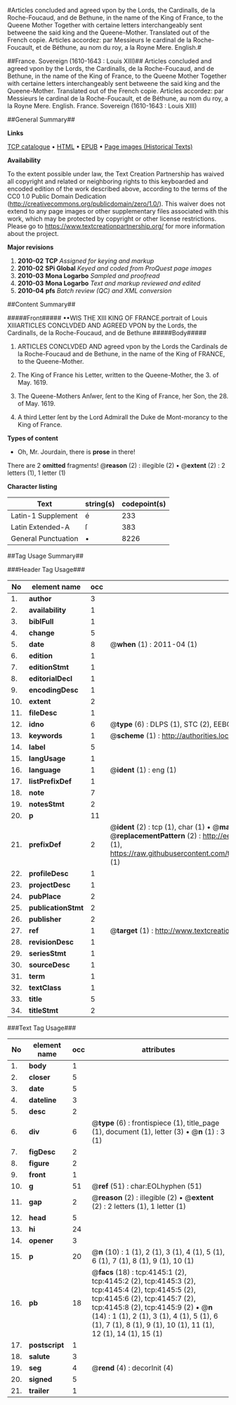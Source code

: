 #Articles concluded and agreed vpon by the Lords, the Cardinalls, de la Roche-Foucaud, and de Bethune, in the name of the King of France, to the Queene Mother Together with certaine letters interchangeably sent betweene the said king and the Queene-Mother. Translated out of the French copie. Articles accordez: par Messieurs le cardinal de la Roche-Foucault, et de Béthune, au nom du roy, a la Royne Mere. English.#

##France. Sovereign (1610-1643 : Louis XIII)##
Articles concluded and agreed vpon by the Lords, the Cardinalls, de la Roche-Foucaud, and de Bethune, in the name of the King of France, to the Queene Mother Together with certaine letters interchangeably sent betweene the said king and the Queene-Mother. Translated out of the French copie.
Articles accordez: par Messieurs le cardinal de la Roche-Foucault, et de Béthune, au nom du roy, a la Royne Mere. English.
France. Sovereign (1610-1643 : Louis XIII)

##General Summary##

**Links**

[TCP catalogue](http://www.ota.ox.ac.uk/tcp/)  • 
[HTML](http://tei.it.ox.ac.uk/tcp/Texts-HTML/free/A06/A06367.html)  • 
[EPUB](http://tei.it.ox.ac.uk/tcp/Texts-EPUB/free/A06/A06367.epub) • 
[Page images (Historical Texts)](https://historicaltexts.jisc.ac.uk/eebo-99839699e)

**Availability**

To the extent possible under law, the Text Creation Partnership has waived all copyright and related or neighboring rights to this keyboarded and encoded edition of the work described above, according to the terms of the CC0 1.0 Public Domain Dedication (http://creativecommons.org/publicdomain/zero/1.0/). This waiver does not extend to any page images or other supplementary files associated with this work, which may be protected by copyright or other license restrictions. Please go to https://www.textcreationpartnership.org/ for more information about the project.

**Major revisions**

1. __2010-02__ __TCP__ *Assigned for keying and markup*
1. __2010-02__ __SPi Global__ *Keyed and coded from ProQuest page images*
1. __2010-03__ __Mona Logarbo__ *Sampled and proofread*
1. __2010-03__ __Mona Logarbo__ *Text and markup reviewed and edited*
1. __2010-04__ __pfs__ *Batch review (QC) and XML conversion*

##Content Summary##

#####Front#####
••WIS THE XIII KING OF FRANCE.portrait of Louis XIIIARTICLES CONCLVDED AND AGREED VPON by the Lords, the Cardinalls, de la Roche-Foucaud, and de Bethune
#####Body#####

1. ARTICLES CONCLVDED AND agreed vpon by the Lords the Cardinals de la Roche-Foucaud and de Bethune, in the name of the King of FRANCE, to the Queene-Mother.

1. The King of France his Letter, written to the Queene-Mother, the 3. of May. 1619.

1. The Queene-Mothers Anſwer, ſent to the King of France, her Son, the 28. of May. 1619.

1. A third Letter ſent by the Lord Admirall the Duke de Mont-morancy to the King of France.

**Types of content**

  * Oh, Mr. Jourdain, there is **prose** in there!

There are 2 **omitted** fragments! 
 @__reason__ (2) : illegible (2)  •  @__extent__ (2) : 2 letters (1), 1 letter (1)

**Character listing**


|Text|string(s)|codepoint(s)|
|---|---|---|
|Latin-1 Supplement|é|233|
|Latin Extended-A|ſ|383|
|General Punctuation|•|8226|

##Tag Usage Summary##

###Header Tag Usage###

|No|element name|occ|attributes|
|---|---|---|---|
|1.|__author__|3||
|2.|__availability__|1||
|3.|__biblFull__|1||
|4.|__change__|5||
|5.|__date__|8| @__when__ (1) : 2011-04 (1)|
|6.|__edition__|1||
|7.|__editionStmt__|1||
|8.|__editorialDecl__|1||
|9.|__encodingDesc__|1||
|10.|__extent__|2||
|11.|__fileDesc__|1||
|12.|__idno__|6| @__type__ (6) : DLPS (1), STC (2), EEBO-CITATION (1), PROQUEST (1), VID (1)|
|13.|__keywords__|1| @__scheme__ (1) : http://authorities.loc.gov/ (1)|
|14.|__label__|5||
|15.|__langUsage__|1||
|16.|__language__|1| @__ident__ (1) : eng (1)|
|17.|__listPrefixDef__|1||
|18.|__note__|7||
|19.|__notesStmt__|2||
|20.|__p__|11||
|21.|__prefixDef__|2| @__ident__ (2) : tcp (1), char (1)  •  @__matchPattern__ (2) : ([0-9\-]+):([0-9IVX]+) (1), (.+) (1)  •  @__replacementPattern__ (2) : http://eebo.chadwyck.com/downloadtiff?vid=$1&page=$2 (1), https://raw.githubusercontent.com/textcreationpartnership/Texts/master/tcpchars.xml#$1 (1)|
|22.|__profileDesc__|1||
|23.|__projectDesc__|1||
|24.|__pubPlace__|2||
|25.|__publicationStmt__|2||
|26.|__publisher__|2||
|27.|__ref__|1| @__target__ (1) : http://www.textcreationpartnership.org/docs/. (1)|
|28.|__revisionDesc__|1||
|29.|__seriesStmt__|1||
|30.|__sourceDesc__|1||
|31.|__term__|1||
|32.|__textClass__|1||
|33.|__title__|5||
|34.|__titleStmt__|2||


###Text Tag Usage###

|No|element name|occ|attributes|
|---|---|---|---|
|1.|__body__|1||
|2.|__closer__|5||
|3.|__date__|5||
|4.|__dateline__|3||
|5.|__desc__|2||
|6.|__div__|6| @__type__ (6) : frontispiece (1), title_page (1), document (1), letter (3)  •  @__n__ (1) : 3 (1)|
|7.|__figDesc__|2||
|8.|__figure__|2||
|9.|__front__|1||
|10.|__g__|51| @__ref__ (51) : char:EOLhyphen (51)|
|11.|__gap__|2| @__reason__ (2) : illegible (2)  •  @__extent__ (2) : 2 letters (1), 1 letter (1)|
|12.|__head__|5||
|13.|__hi__|24||
|14.|__opener__|3||
|15.|__p__|20| @__n__ (10) : 1 (1), 2 (1), 3 (1), 4 (1), 5 (1), 6 (1), 7 (1), 8 (1), 9 (1), 10 (1)|
|16.|__pb__|18| @__facs__ (18) : tcp:4145:1 (2), tcp:4145:2 (2), tcp:4145:3 (2), tcp:4145:4 (2), tcp:4145:5 (2), tcp:4145:6 (2), tcp:4145:7 (2), tcp:4145:8 (2), tcp:4145:9 (2)  •  @__n__ (14) : 1 (1), 2 (1), 3 (1), 4 (1), 5 (1), 6 (1), 7 (1), 8 (1), 9 (1), 10 (1), 11 (1), 12 (1), 14 (1), 15 (1)|
|17.|__postscript__|1||
|18.|__salute__|3||
|19.|__seg__|4| @__rend__ (4) : decorInit (4)|
|20.|__signed__|5||
|21.|__trailer__|1||

